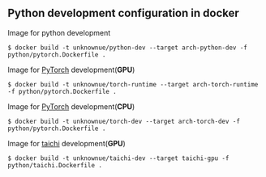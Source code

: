 
## Python development configuration in docker

Image for python development

```shell
$ docker build -t unknownue/python-dev --target arch-python-dev -f python/pytorch.Dockerfile .
```

Image for [PyTorch](https://pytorch.org) development(**GPU**)

```shell
$ docker build -t unknownue/torch-runtime --target arch-torch-runtime -f python/pytorch.Dockerfile .
```

Image for [PyTorch](https://pytorch.org) development(**CPU**)

```shell
$ docker build -t unknownue/torch-dev --target arch-torch-dev -f python/pytorch.Dockerfile .
```

Image for [taichi](https://github.com/taichi-dev/taichi) development(**GPU**)

```shell
$ docker build -t unknownue/taichi-dev --target taichi-gpu -f python/taichi.Dockerfile .
```
